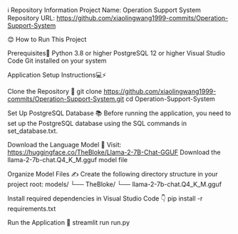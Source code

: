 ℹ️ Repository Information
Project Name: Operation Support System
Repository URL: https://github.com/xiaolingwang1999-commits/Operation-Support-System

😊 How to Run This Project

Prerequisites👀
Python 3.8 or higher
PostgreSQL 12 or higher
Visual Studio Code
Git installed on your system

Application Setup Instructions💻⚡

Clone the Repository 🚩
git clone https://github.com/xiaolingwang1999-commits/Operation-Support-System.git
cd Operation-Support-System

Set Up PostgreSQL Database 📚
Before running the application, you need to set up the PostgreSQL database using the SQL commands in set_database.txt.

Download the Language Model 🤖 
Visit: https://huggingface.co/TheBloke/Llama-2-7B-Chat-GGUF
Download the llama-2-7b-chat.Q4_K_M.gguf model file

Organize Model Files ✍
Create the following directory structure in your project root:
models/
└── TheBloke/
    └── llama-2-7b-chat.Q4_K_M.gguf

Install required dependencies in Visual Studio Code 👇
pip install -r requirements.txt

Run the Application 🎯
streamlit run run.py
